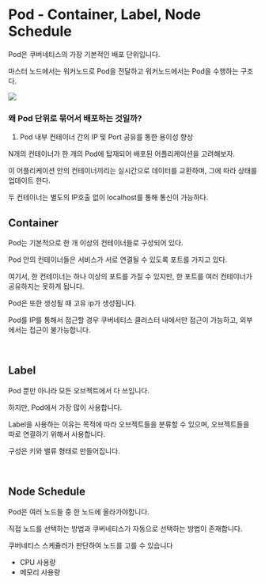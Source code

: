 # Pod - Container, Label, Node Schedule


Pod은 쿠버네티스의 가장 기본적인 배포 단위입니다.

마스터 노드에서는 워커노드로 Pod을 전달하고 워커노드에서는 Pod을 수행하는 구조다.

![](https://img1.daumcdn.net/thumb/R1280x0/?scode=mtistory2&fname=https%3A%2F%2Fblog.kakaocdn.net%2Fdn%2FctN0nC%2FbtqM5VlDbOg%2Fhz31qGnbzLxAnnsfThKwGk%2Fimg.png)

### 왜 Pod 단위로 묶어서 배포하는 것일까?

1. Pod 내부 컨테이너 간의 IP 및 Port 공유를 통한 용이성 향상

N개의 컨테이너가 한 개의 Pod에 탑재되어 배포된 어플리케이션을 고려해보자.

이 어플리케이션 안의 컨테이너끼리는 실시간으로 데이터를 교환하며, 그에 따라 상태를 업데이트 한다.

두 컨테이너는 별도의 IP호출 없이 localhost를 통해 통신이 가능하다.


## Container

Pod는 기본적으로 한 개 이상의 컨테이너들로 구성되어 있다.

Pod 안의 컨테이너들은 서비스가 서로 연결될 수 있도록 포트를 가지고 있다.

여기서, 한 컨테이너는 하나 이상의 포트를 가질 수 있지만, 한 포트를 여러 컨테이너가 공유하지는 못하게 됩니다.

Pod은 또한 생성될 때 고유 ip가 생성됩니다.

Pod를 IP를 통해서 접근할 경우 쿠버네티스 클러스터 내에서만 접근이 가능하고, 외부에서는 접근이 불가능합니다.

<br>

## Label
Pod 뿐만 아니라 모든 오브젝트에서 다 쓰입니다.

하지만, Pod에서 가장 많이 사용합니다.

Label을 사용하는 이유는 목적에 따라 오브젝트들을 분류할 수 있으며, 오브젝트들을 따로 연결하기 위해서 사용합니다.

구성은 키와 밸류 형태로 만들어집니다.

<br>

## Node Schedule
Pod은 여러 노드들 중 한 노드에 올라가야합니다.

직접 노드를 선택하는 방법과 쿠버네티스가 자동으로 선택하는 방법이 존재합니다.

쿠버네티스 스케쥴러가 판단하여 노드를 고를 수 있습니다
- CPU 사용량
- 메모리 사용량

